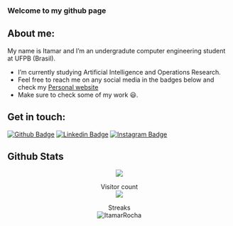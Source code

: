 ### Welcome to my github page

## About me:
My name is Itamar and I’m an undergradute computer engineering student at UFPB (Brasil).
- I’m currently studying Artificial Intelligence and Operations Research.
- Feel free to reach me on any social media in the badges below and check my [Personal website](https://itamarrocha.github.io/)
- Make sure to check some of my work 😃.

## Get in touch:

[![Github Badge](https://img.shields.io/badge/-Github-000?style=flat-square&logo=Github&logoColor=white&link=https://github.com/ItamarRocha)](https://github.com/ItamarRocha)
[![Linkedin Badge](https://img.shields.io/badge/-LinkedIn-blue?style=flat-square&logo=Linkedin&logoColor=white&link=https://www.linkedin.com/in/itamarrocha/)](https://www.linkedin.com/in/itamarrocha/)
[![Instagram Badge](https://img.shields.io/badge/-Instagram-C13584?style=flat-square&labelColor=C13584&logo=instagram&logoColor=white&link=https://www.instagram.com/itamarprf/)](https://www.instagram.com/itamarprf/)

## Github Stats
<p align="center">
  <img src="https://github-readme-stats.vercel.app/api?username=ItamarRocha&count_private=true&show_icons=true&theme=algolia" />
</p>

<p align="center"> 
  Visitor count<br>
  <img src="https://profile-counter.glitch.me/ItamarRocha/count.svg" />
</p>

<p align="center"> 
  Streaks<br>
  <img src="https://github-readme-streak-stats.herokuapp.com/?user=ItamarRocha&" alt="ItamarRocha"/>
</p>
